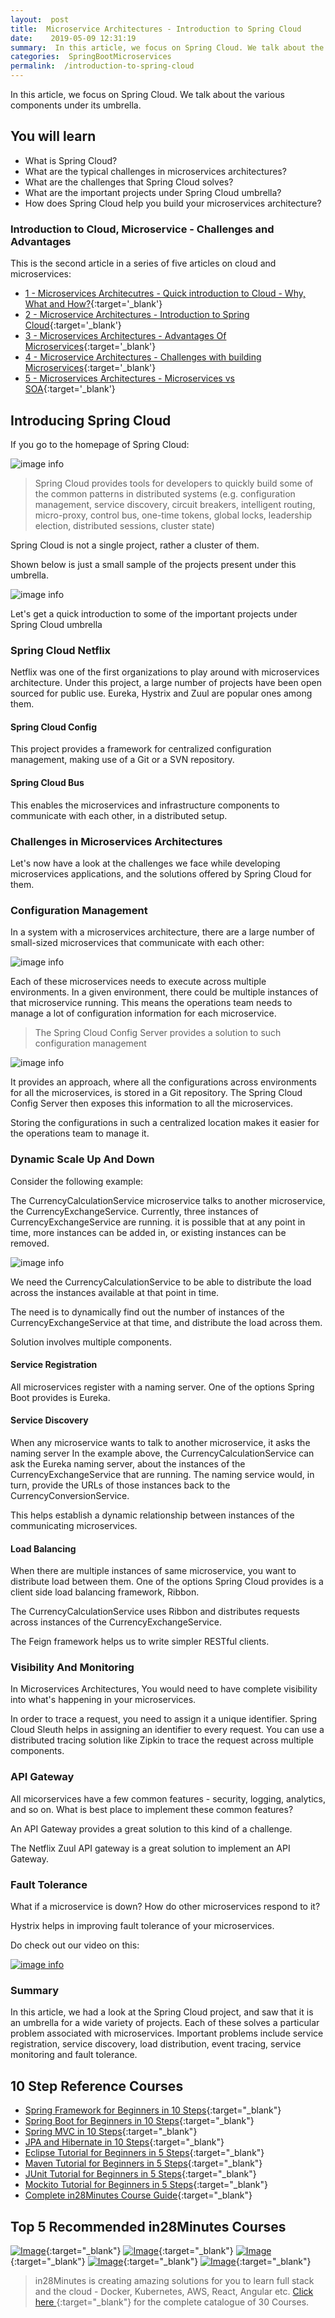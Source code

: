 ```yaml
---
layout:  post
title:  Microservice Architectures - Introduction to Spring Cloud
date:    2019-05-09 12:31:19
summary:  In this article, we focus on Spring Cloud. We talk about the various components under its umbrella. 
categories:  SpringBootMicroservices
permalink:  /introduction-to-spring-cloud
---
```


In this article, we focus on Spring Cloud. We talk about the various components under its umbrella. 
 
## You will learn
- What is Spring Cloud?
- What are the typical challenges in microservices architectures?
- What are the challenges that Spring Cloud solves?
- What are the important projects under Spring Cloud umbrella?
- How does Spring Cloud help you build your microservices architecture?

### Introduction to Cloud, Microservice - Challenges and Advantages

This is the second article in a series of five articles on cloud and microservices:
- [1 - Microservices Architecutres - Quick introduction to Cloud - Why, What and How?](/introduction-to-cloud){:target='_blank'}
- [2 - Microservice Architectures - Introduction to Spring Cloud](/introduction-to-spring-cloud){:target='_blank'}
- [3 - Microservices Architectures - Advantages Of Microservices](/microservice-architectures-advantages-of-microservices){:target='_blank'}
- [4 - Microservice Architectures - Challenges with building Microservices](/microservice-architectures-challenges-with-microservices){:target='_blank'}
- [5 - Microservices Architectures - Microservices vs SOA](/microservice-architectures-soa-vs-microservices){:target='_blank'}


## Introducing Spring Cloud

If you go to the homepage of Spring Cloud:

![image info](/images/Capture-063-02.png)

> Spring Cloud provides tools for developers to quickly build some of the common patterns in distributed systems (e.g. configuration management, service discovery, circuit breakers, intelligent routing, micro-proxy, control bus, one-time tokens, global locks, leadership election, distributed sessions, cluster state)

Spring Cloud is not a single project, rather a cluster of them.

Shown below is just a small sample of the projects present under this umbrella. 

![image info](/images/Capture-063-03.png)

Let's get a quick introduction to some of the important projects under Spring Cloud umbrella 

### Spring Cloud Netflix

Netflix was one of the first organizations to play around with microservices architecture. Under this project, a large number of projects have been open sourced for public use. Eureka, Hystrix and Zuul are popular ones among them. 

#### Spring Cloud Config

This project provides a framework for centralized configuration management, making use of a Git or a SVN repository.

#### Spring Cloud Bus

This enables the microservices and infrastructure components to communicate with each other, in a distributed setup. 

### Challenges in Microservices Architectures

Let's now have a look at the challenges we face while developing microservices applications, and the solutions offered by Spring Cloud for them.

### Configuration Management

In a system with a microservices architecture, there are a large number of small-sized microservices that communicate with each other: 

![image info](/images/Capture-063-04.png)

Each of these microservices needs to execute across multiple environments. In a given environment, there could be multiple instances of that microservice running. This means the operations team needs to manage a lot of configuration information for each microservice. 

> The Spring Cloud Config Server provides a solution to such configuration management

![image info](/images/Capture-063-05.png)

It provides an approach, where all the configurations across environments for all the microservices, is stored in a Git repository. The Spring Cloud Config Server then exposes this information to all the microservices. 

Storing the configurations in such a centralized location makes it easier for the operations team to manage it.

### Dynamic Scale Up And Down

Consider the following example: 

The CurrencyCalculationService microservice talks to another microservice, the CurrencyExchangeService. Currently, three instances of CurrencyExchangeService are running. it is possible that at any point in time, more instances can be added in, or existing instances can be removed. 

![image info](/images/Capture-063-06.png)

We need the CurrencyCalculationService to be able to distribute the load across the instances available at that point in time. 

The need is to dynamically find out the number of instances of the CurrencyExchangeService at that time, and distribute the load across them.

Solution involves multiple components.

#### Service Registration

All microservices register with a naming server. One of the options Spring Boot provides is Eureka.

#### Service Discovery

When any microservice wants to talk to another microservice, it asks the naming server In the example above, the CurrencyCalculationService can ask the Eureka naming server, about the instances of the CurrencyExchangeService that are running. The naming service would, in turn, provide the URLs of those instances back to the CurrencyConversionService. 

This helps establish a dynamic relationship between instances of the communicating microservices. 

#### Load Balancing

When there are multiple instances of same microservice, you want to distribute load between them. One of the options Spring Cloud provides is a client side load balancing framework, Ribbon. 

The CurrencyCalculationService uses Ribbon and distributes requests across instances of the CurrencyExchangeService. 

The Feign framework helps us to write simpler RESTful clients. 

### Visibility And Monitoring

In Microservices Architectures, You would need to have complete visibility into what's happening in your microservices.

In order to trace a request, you need to assign it a unique identifier. Spring Cloud Sleuth helps in assigning an identifier to every request. You can use a distributed tracing solution like Zipkin to trace the request across multiple components. 

### API Gateway

All micorservices have a few common features -  security, logging, analytics, and so on. What is best place to implement these common features?

An API Gateway provides a great solution to this kind of a challenge. 

The Netflix Zuul API gateway is a great solution to implement an API Gateway.

### Fault Tolerance

What if a microservice is down? How do other microservices respond to it?

Hystrix helps in improving fault tolerance of your microservices.

Do check out our video on this:

[![image info](/images/Capture-063-01.png)](https://www.youtube.com/watch?v=Lr96QgqylIU)

### Summary

In this article, we had a look at the Spring Cloud project, and saw that it is an umbrella for a wide variety of projects. Each of these solves a particular problem associated with microservices. Important problems include service registration, service discovery, load distribution, event tracing, service monitoring and fault tolerance.

## 10 Step Reference Courses

- [Spring Framework for Beginners in 10 Steps](https://courses.in28minutes.com/p/spring-framework-for-beginners){:target="_blank"}
- [Spring Boot for Beginners in 10 Steps](https://courses.in28minutes.com/p/spring-boot-for-beginners-in-10-steps){:target="_blank"}
- [Spring MVC in 10 Steps](https://www.youtube.com/watch?v=BjNhGaZDr0Y){:target="_blank"}
- [JPA and Hibernate in 10 Steps](https://courses.in28minutes.com/p/jpa-and-hibernate-tutorial-for-beginners-with-spring-boot){:target="_blank"}
- [Eclipse Tutorial for Beginners in 5 Steps](https://courses.in28minutes.com/p/eclipse-tutorial-for-beginners){:target="_blank"}
- [Maven Tutorial for Beginners in 5 Steps](https://courses.in28minutes.com/p/maven-tutorial-for-beginners-in-5-steps){:target="_blank"}
- [JUnit Tutorial for Beginners in 5 Steps](https://courses.in28minutes.com/p/junit-tutorial-for-beginners){:target="_blank"}
- [Mockito Tutorial for Beginners in 5 Steps](https://courses.in28minutes.com/p/mockito-for-beginner-in-5-steps){:target="_blank"}
- [Complete in28Minutes Course Guide](https://courses.in28minutes.com/p/in28minutes-course-guide){:target="_blank"}

## Top 5 Recommended in28Minutes Courses
[![Image](/images/Course-Go-Full-Stack-With-Spring-Boot-and-React.png "Go Full Stack with Spring Boot and React")](https://www.udemy.com/course/full-stack-application-with-spring-boot-and-react/?couponCode=OCTOBER-2019){:target="_blank"}
[![Image](/images/Course-Master-Microservices-with-Spring-Boot-and-Spring-Cloud.png "Master Microservices with Spring Boot and Spring Cloud")](https://www.udemy.com/course/microservices-with-spring-boot-and-spring-cloud/?couponCode=OCTOBER-2019){:target="_blank"}
[![Image](/images/Course-Spring-Framework-Master-Class---Beginner-to-Expert.png "Spring Master Class - Beginner to Expert")](https://www.udemy.com/course/spring-tutorial-for-beginners/?couponCode=OCTOBER-2019){:target="_blank"}
[![Image](/images/Course-KubernetesCrashCourse.png "Kubernetes Crash Course for Java Spring Boot Developers")](https://www.udemy.com/course/kubernetes-crash-course-for-java-developers/?couponCode=OCTOBER-2019){:target="_blank"}
[![Image](/images/Course-DockerCrashCourseForJavaSpringBootDevelopers.png "Docker Crash Course for Java Spring Boot Developers")](https://www.udemy.com/course/docker-course-with-java-and-spring-boot-for-beginners/?couponCode=OCTOBER-2019){:target="_blank"}

> in28Minutes is creating amazing solutions for you to learn full stack and the cloud - Docker, Kubernetes, AWS, React, Angular etc. [Click here ](https://github.com/in28minutes/learn#aws-and-cloud-courses){:target="_blank"} for the complete catalogue of 30 Courses.


